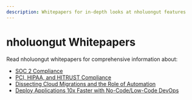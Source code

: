 ```yaml
---
description: Whitepapers for in-depth looks at nholuongut features
---
```


# nholuongut Whitepapers

Read nholuongut whitepapers for comprehensive information about:

* [SOC 2 Compliance](https://nholuongut.com/white-papers/soc-2-compliance-with-nholuongut/)
* [PCI, HIPAA, and HITRUST Compliance](https://nholuongut.com/white-papers/pci-and-hipaa-compliance-with-nholuongut/)
* [Dissecting Cloud Migrations and the Role of Automation](https://nholuongut.com/white-papers/cloud-migration/)
* [Deploy Applications 10x Faster with No-Code/Low-Code DevOps](https://nholuongut.com/white-papers/devops/)

